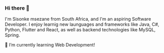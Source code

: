 ### Hi there 👋
I'm Sisonke msezane from South Africa, and I'm an aspiring Software Developer.
I enjoy learnig new launguages and frameworks like Java, C#, Python, Flutter and React, as well as backend technologies like MySQL, Spring.

🌱 I’m currently learning Web Development!

<!--
**simseza022/simseza022** is a ✨ _special_ ✨ repository because its `README.md` (this file) appears on your GitHub profile.

Here are some ideas to get you started:

- 🔭 I’m currently working on ...
- 🌱 I’m currently learning ...
- 👯 I’m looking to collaborate on ...
- 🤔 I’m looking for help with ...
- 💬 Ask me about ...
- 📫 How to reach me: ...
- 😄 Pronouns: ...
- ⚡ Fun fact: ...
-->
